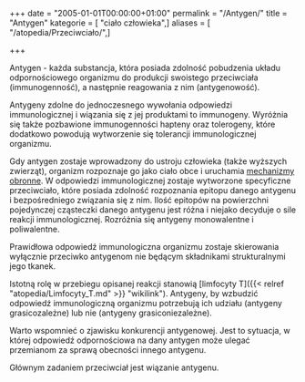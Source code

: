+++
date = "2005-01-01T00:00:00+01:00"
permalink = "/Antygen/"
title = "Antygen"
kategorie = [ "ciało człowieka",]
aliases = [ "/atopedia/Przeciwciało/",]

+++

Antygen - każda substancja, która posiada zdolność pobudzenia układu odpornościowego organizmu do produkcji swoistego przeciwciała (immunogenność), a następnie reagowania z nim (antygenowość).

Antygeny zdolne do jednoczesnego wywołania odpowiedzi immunologicznej i wiązania się z jej produktami to immunogeny. Wyróżnia się także pozbawione immunogenności hapteny oraz tolerogeny, które dodatkowo powodują wytworzenie się tolerancji immunologicznej organizmu.

Gdy antygen zostaje wprowadzony do ustroju człowieka (także wyższych zwierząt), organizm rozpoznaje go jako ciało obce i uruchamia [mechanizmy obronne](/atopedia/Reakcja_alergiczna "wikilink"). W odpowiedzi immunologicznej zostaje wytworzone specyficzne przeciwciało, które posiada zdolność rozpoznania epitopu danego antygenu i bezpośredniego związania się z nim. Ilość epitopów na powierzchni pojedynczej cząsteczki danego antygenu jest różna i niejako decyduje o sile reakcji immunologicznej. Rozróżnia się antygeny monowalentne i poliwalentne.

Prawidłowa odpowiedź immunologiczna organizmu zostaje skierowania wyłącznie przeciwko antygenom nie będącym składnikami strukturalnymi jego tkanek.

Istotną rolę w przebiegu opisanej reakcji stanowią [limfocyty T]({{< relref "atopedia/Limfocyty_T.md" >}} "wikilink"). Antygeny, by wzbudzić odpowiedź immunologiczną organizmu potrzebują ich udziału (antygeny grasicozależne) lub nie (antygeny grasiconiezależne).

Warto wspomnieć o zjawisku konkurencji antygenowej. Jest to sytuacja, w której odpowiedź odpornościowa na dany antygen może ulegać przemianom za sprawą obecności innego antygenu.

Głównym zadaniem przeciwciał jest wiązanie antygenu.

